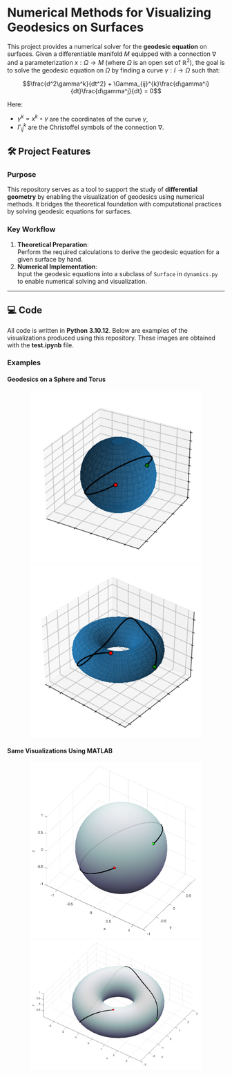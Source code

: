 # Numerical Methods for Visualizing Geodesics on Surfaces

This project provides a numerical solver for the **geodesic equation** on surfaces. Given a differentiable manifold $M$ equipped with a connection $\nabla$ and a parameterization $x : \Omega \rightarrow M$ (where $\Omega$ is an open set of $\mathbb{R}^2$), the goal is to solve the geodesic equation on $\Omega$ by finding a curve $\gamma : I \rightarrow \Omega$ such that:

$$\frac{d^2\gamma^k}{dt^2} + \Gamma_{ij}^{k}\frac{d\gamma^i}{dt}\frac{d\gamma^j}{dt} = 0$$

Here:  
- $\gamma^k = x^k \circ \gamma$ are the coordinates of the curve $\gamma$,  
- $\Gamma_{ij}^k$ are the Christoffel symbols of the connection $\nabla$.

## 🛠️ Project Features

### Purpose
This repository serves as a tool to support the study of **differential geometry** by enabling the visualization of geodesics using numerical methods. It bridges the theoretical foundation with computational practices by solving geodesic equations for surfaces.

### Key Workflow
1. **Theoretical Preparation**:  
   Perform the required calculations to derive the geodesic equation for a given surface by hand.
2. **Numerical Implementation**:  
   Input the geodesic equations into a subclass of `Surface` in `dynamics.py` to enable numerical solving and visualization.

---

## 💻 Code
All code is written in **Python 3.10.12**. Below are examples of the visualizations produced using this repository. These images are obtained with the **test.ipynb** file.

### Examples

#### Geodesics on a Sphere and Torus
<p align="center">
  <img src="/images/Sphere.png" width="400" />
  <img src="/images/Torus.png" width="400" />
</p>

#### Same Visualizations Using MATLAB
<p align="center">
  <img src="/images/Sphere_matlab.png" width="400" />
  <img src="/images/Torus_matlab.png" width="400" />
</p>
